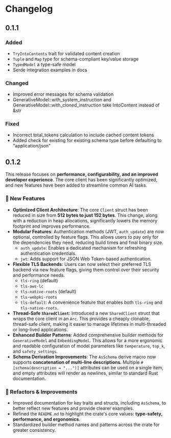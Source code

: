 # Changelog

## 0.1.1

### Added
- `TryIntoContents` trait for validated content creation
- `Tuple` and `Map` type for schema-compliant key/value storage
- `TypedModel` a type-safe model
- Serde integration examples in docs

### Changed
- Improved error messages for schema validation
- GenerativeModel::with_system_instruction and GenerativeModel::with_cloned_instruction take IntoContent instead of &str

### Fixed
- Incorrect total_tokens calculation to include cached content tokens
- Added check for existing for existing schema type before defaulting to "application/json"

## 0.1.2

This release focuses on **performance, configurability, and an improved developer experience**. The core client has been significantly optimized, and new features have been added to streamline common AI tasks.

### 🚀 New Features

* **Optimized Client Architecture**: The core `Client` struct has been reduced in size from **512 bytes to just 152 bytes**. This change, along with a reduction in heap allocations, significantly lowers the memory footprint and improves performance.
* **Modular Features**: Authentication methods (JWT, `auth_update`) are now optional, controlled by feature flags. This allows users to pay only for the dependencies they need, reducing build times and final binary size.
    * `auth_update`: Enables a dedicated mechanism for refreshing authentication credentials.
    * `jwt`: Adds support for JSON Web Token-based authentication.
* **Flexible TLS Backends**: Users can now select their preferred TLS backend via new feature flags, giving them control over their security and performance needs.
    * `tls-ring` (default)
    * `tls-aws-lc`
    * `tls-native-roots` (default)
    * `tls-webpki-roots`
    * `tls-default`: A convenience feature that enables both `tls-ring` and `tls-native-roots`.
* **Thread-Safe `SharedClient`**: Introduced a new `SharedClient` struct that wraps the core client in an `Arc`. This provides a cheaply clonable, thread-safe client, making it easier to manage lifetimes in multi-threaded or long-lived applications.
* **Enhanced Builder Patterns**: Added comprehensive builder methods for `GenerativeModel` and `EmbeddingModel`. This allows for a more ergonomic and readable configuration of model parameters like `temperature`, `top_k`, and `safety_settings`.
* **Schema Derivation Improvements**: The `AsSchema` derive macro now supports **concatenation of multi-line descriptions**. Multiple `#[schema(description = "...")]` attributes can be used on a single item, and empty attributes will render as newlines, similar to standard Rust documentation.

### 🧹 Refactors & Improvements

* Improved documentation for key traits and structs, including `AsSchema`, to better reflect new features and provide clearer examples.
* Refined the `README.md` to highlight the crate's core values: **type-safety, performance, and ergonomics**.
* Standardized builder method names and patterns across the crate for greater consistency.
